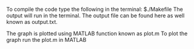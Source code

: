 To compile the code type the following in the terminal:
$./Makefile
The output will run in the terminal.
The output file can be found here as well known as output.txt.

The graph is plotted using MATLAB function known as plot.m 
To plot the graph run the plot.m in MATLAB 
